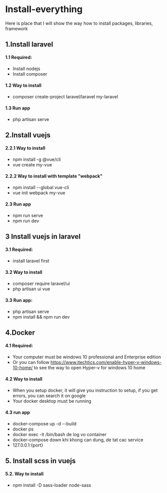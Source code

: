# Install-everything
Here is place that I will show the way how to install packages, libraries, framework

## 1.Install laravel
#### 1.1 Required:
+ Install nodejs
+ Install composer
#### 1.2 Way to install
+ composer create-project laravel/laravel my-laravel
#### 1.3 Run app
+ php artisan serve

## 2.Install vuejs
#### 2.2.1 Way to install 
+ npm install -g @vue/cli
+ vue create my-vue
#### 2.2.2 Way to install with template "webpack"
+ npm install --global vue-cli
+ vue init webpack my-vue
#### 2.3 Run app
+ npm run serve
+ npm run dev

## 3 Install vuejs in laravel
#### 3.1 Required:
+ install laravel first
#### 3.2 Way to install
+ composer require laravel/ui
+ php artisan ui vue
#### 3.3 Run app:
+ php artisan serve
+ npm install && npm run dev
## 4.Docker
#### 4.1 Required:
+ Your computer must be  windows 10 professional and Enterprise edition
+ Or you can follow https://www.itechtics.com/enable-hyper-v-windows-10-home/ to see the way to open Hyper-v for windows 10 home
#### 4.2 Way to install
+ When you setup docker, it will give you instruction to setup, if you get errors, you can search it on google
+ Your docker desktop must be running
#### 4.3 run app
+ docker-compose up -d --build
+ docker ps
+ docker exec -it <tencontainer> /bin/bash de log vo container
+ docker-compose down khi khong can dung, de tat cac service
+ 127.0.0.1:{port}
## 5. Install scss in vuejs
#### 5.2. Way to install
+ npm install -D sass-loader node-sass

